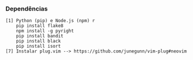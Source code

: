 ### Dependências
    [1] Python (pip) e Node.js (npm) r
        pip install flake8 
        npm install -g pyright 
        pip install bandit 
        pip install black 
        pip install isort 
    [7] Instalar plug.vim --> https://github.com/junegunn/vim-plug#neovim
